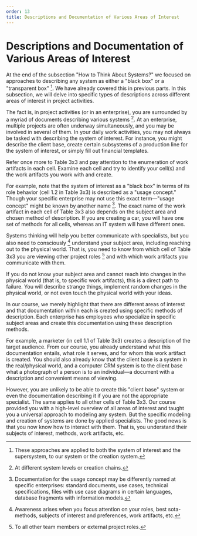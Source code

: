 ```yaml
---
order: 13
title: Descriptions and Documentation of Various Areas of Interest
---
```


# Descriptions and Documentation of Various Areas of Interest

At the end of the subsection "How to Think About Systems?" we focused on approaches to describing any system as either a "black box" or a "transparent box" [^1]. We have already covered this in previous parts. In this subsection, we will delve into specific types of descriptions across different areas of interest in project activities.

The fact is, in project activities (or in an enterprise), you are surrounded by a myriad of documents describing various systems [^2]. At an enterprise, multiple projects are often underway simultaneously, and you may be involved in several of them. In your daily work activities, you may not always be tasked with describing the system of interest. For instance, you might describe the client base, create certain subsystems of a production line for the system of interest, or simply fill out financial templates.

Refer once more to Table 3x3 and pay attention to the enumeration of work artifacts in each cell. Examine each cell and try to identify your cell(s) and the work artifacts you work with and create.

For example, note that the system of interest as a "black box" in terms of its role behavior (cell 1.2 in Table 3x3) is described as a "usage concept." Though your specific enterprise may not use this exact term—"usage concept" might be known by another name [^3]. The exact name of the work artifact in each cell of Table 3x3 also depends on the subject area and chosen method of description. If you are creating a car, you will have one set of methods for all cells, whereas an IT system will have different ones.

Systems thinking will help you better communicate with specialists, but you also need to consciously [^4] understand your subject area, including reaching out to the physical world. That is, you need to know from which cell of Table 3x3 you are viewing other project roles [^5] and with which work artifacts you communicate with them.

If you do not know your subject area and cannot reach into changes in the physical world (that is, to specific work artifacts), this is a direct path to failure. You will describe strange things, implement random changes in the physical world, or not even touch the physical world with your ideas.

In our course, we merely highlight that there are different areas of interest and that documentation within each is created using specific methods of description. Each enterprise has employees who specialize in specific subject areas and create this documentation using these description methods.

For example, a marketer (in cell 1.1 of Table 3x3) creates a description of the target audience. From our course, you already understand what this documentation entails, what role it serves, and for whom this work artifact is created. You should also already know that the client base is a system in the real/physical world, and a computer CRM system is to the client base what a photograph of a person is to an individual—a document with a description and convenient means of viewing.

However, you are unlikely to be able to create this "client base" system or even the documentation describing it if you are not the appropriate specialist. The same applies to all other cells of Table 3x3. Our course provided you with a high-level overview of all areas of interest and taught you a universal approach to modeling any system. But the specific modeling and creation of systems are done by applied specialists. The good news is that you now know how to interact with them. That is, you understand their subjects of interest, methods, work artifacts, etc.

[^1]: These approaches are applied to both the system of interest and the supersystem, to our system or the creation system. 
[^2]: At different system levels or creation chains.
[^3]: Documentation for the usage concept may be differently named at specific enterprises: standard documents, use cases, technical specifications, files with use case diagrams in certain languages, database fragments with information models.
[^4]: Awareness arises when you focus attention on your roles, best sota-methods, subjects of interest and preferences, work artifacts, etc.
[^5]: To all other team members or external project roles.